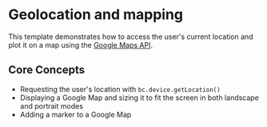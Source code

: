 # Geolocation and mapping

This template demonstrates how to access the user's current location and plot
it on a map using the [Google Maps API][1].

## Core Concepts

* Requesting the user's location with `bc.device.getLocation()`
* Displaying a Google Map and sizing it to fit the screen in both landscape
and portrait modes
* Adding a marker to a Google Map

[1]: https://developers.google.com/maps/
